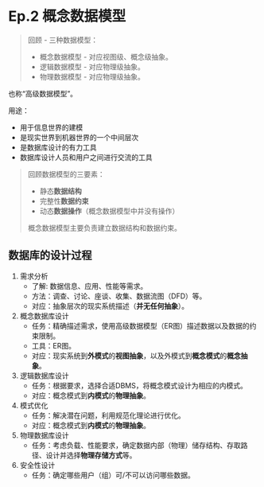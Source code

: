 # Ep.2 概念数据模型

> 回顾 - 三种数据模型：
>
> * 概念数据模型 - 对应视图级、概念级抽象。
> * 逻辑数据模型 - 对应物理级抽象。
> * 物理数据模型 - 对应物理级抽象。

也称“高级数据模型”。

用途：

* 用于信息世界的建模
* 是现实世界到机器世界的一个中间层次
* 是数据库设计的有力工具
* 数据库设计人员和用户之间进行交流的工具

> 回顾数据模型的三要素：
>
> * 静态**数据结构**
> * 完整性**数据约束**
> * 动态**数据操作**（概念数据模型中并没有操作）
>
> 概念数据模型主要负责建立数据结构和数据约束。

## 数据库的设计过程

1. 需求分析
   * 了解: 数据信息、应用、性能等需求。
   * 方法：调查、讨论、座谈、收集、数据流图（DFD）等。
   * 对应：抽象层次的现实系统描述（**并无任何抽象**）。
2. 概念数据库设计
   * 任务：精确描述需求，使用高级数据模型（ER图）描述数据以及数据的约束限制。
   * 工具：ER图。
   * 对应：现实系统到**外模式**的**视图抽象**，以及外模式到**概念模式**的**概念抽象**。
3. 逻辑数据库设计
   * 任务：根据要求，选择合适DBMS，将概念模式设计为相应的内模式。
   * 对应：概念模式到**内模式**的**物理抽象**。
4. 模式优化
   * 任务：解决潜在问题，利用规范化理论进行优化。
   * 对应：概念模式到**内模式**的**物理抽象**。
5. 物理数据库设计
   * 任务：考虑负载、性能要求，确定数据内部（物理）储存结构、存取路径、设计并选择**物理存储方式**等。
6. 安全性设计
   * 任务：确定哪些用户（组）可/不可以访问哪些数据。
